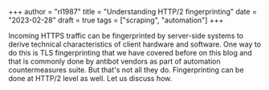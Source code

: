 +++
author = "rl1987"
title = "Understanding HTTP/2 fingerprinting"
date = "2023-02-28"
draft = true
tags = ["scraping", "automation"]
+++

Incoming HTTPS traffic can be fingerprinted by server-side systems to derive
technical characteristics of client hardware and software. One way to do this
is TLS fingerprinting that we have covered before on this blog and that
is commonly done by antibot vendors as part of automation countermeasures suite.
But that's not all they do. Fingerprinting can be done at HTTP/2 level as well.
Let us discuss how.


